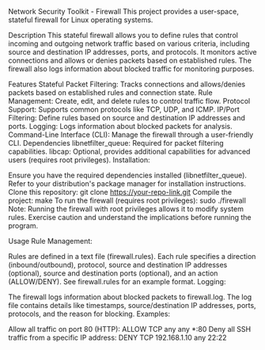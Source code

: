 Network Security Toolkit - Firewall
This project provides a user-space, stateful firewall for Linux operating systems.

Description
This stateful firewall allows you to define rules that control incoming and outgoing network traffic based on various criteria, including source and destination IP addresses, ports, and protocols. It monitors active connections and allows or denies packets based on established rules. The firewall also logs information about blocked traffic for monitoring purposes.

Features
Stateful Packet Filtering: Tracks connections and allows/denies packets based on established rules and connection state.
Rule Management: Create, edit, and delete rules to control traffic flow.
Protocol Support: Supports common protocols like TCP, UDP, and ICMP.
IP/Port Filtering: Define rules based on source and destination IP addresses and ports.
Logging: Logs information about blocked packets for analysis.
Command-Line Interface (CLI): Manage the firewall through a user-friendly CLI.
Dependencies
libnetfilter_queue: Required for packet filtering capabilities.
libcap: Optional, provides additional capabilities for advanced users (requires root privileges).
Installation:

Ensure you have the required dependencies installed (libnetfilter_queue). Refer to your distribution's package manager for installation instructions.
Clone this repository: git clone https://your-repo-link.git
Compile the project: make
To run the firewall (requires root privileges): sudo ./firewall
Note: Running the firewall with root privileges allows it to modify system rules. Exercise caution and understand the implications before running the program.

Usage
Rule Management:

Rules are defined in a text file (firewall.rules).
Each rule specifies a direction (inbound/outbound), protocol, source and destination IP addresses (optional), source and destination ports (optional), and an action (ALLOW/DENY).
See firewall.rules for an example format.
Logging:

The firewall logs information about blocked packets to firewall.log.
The log file contains details like timestamps, source/destination IP addresses, ports, protocols, and the reason for blocking.
Examples:

Allow all traffic on port 80 (HTTP):
ALLOW TCP any any *:80
Deny all SSH traffic from a specific IP address:
DENY TCP 192.168.1.10 any 22:22
